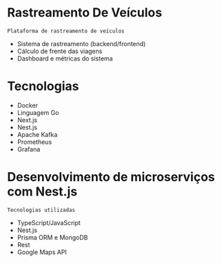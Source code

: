 # Rastreamento De Veículos

`Plataforma de rastreamento de veículos`

- Sistema de rastreamento (backend/frontend)
- Cálculo de frente das viagens
- Dashboard e métricas do sistema

# Tecnologias

- Docker
- Linguagem Go
- Next.js
- Nest.js
- Apache Kafka
- Prometheus
- Grafana

# Desenvolvimento de microserviços com Nest.js

`Tecnologias utilizadas`

- TypeScript/JavaScript
- Nest.js
- Prisma ORM e MongoDB
- Rest
- Google Maps API
